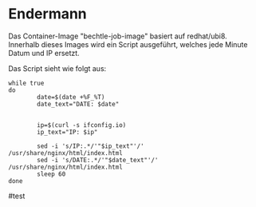 # Endermann
Das Container-Image "bechtle-job-image" basiert auf redhat/ubi8. 
Innerhalb dieses Images wird ein Script ausgeführt, welches jede Minute Datum und IP ersetzt.

Das Script sieht wie folgt aus:
```
while true
do
        date=$(date +%F_%T)
        date_text="DATE: $date"


        ip=$(curl -s ifconfig.io)
        ip_text="IP: $ip"

        sed -i 's/IP:.*/'"$ip_text"'/' /usr/share/nginx/html/index.html
        sed -i 's/DATE:.*/'"$date_text"'/' /usr/share/nginx/html/index.html
        sleep 60
done
```
#test
